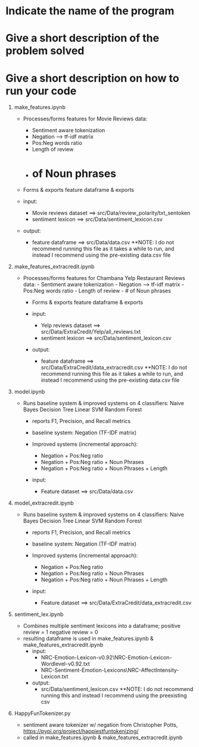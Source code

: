 # Indicate the name of the program
# Give a short description of the problem solved
# Give a short description on how to run your code

1. make_features.ipynb
    - Processes/forms features for Movie Reviews data:
        - Sentiment aware tokenization
        - Negation --> tf-idf matrix
        - Pos:Neg words ratio
        - Length of review
        - # of Noun phrases
     - Forms & exports feature dataframe & exports 
        
    - input: 
        - Movie reviews dataset ==> src/Data/review_polarity/txt_sentoken
        - sentiment lexicon ==> src/Data/sentiment_lexicon.csv 
    - output: 
        - feature dataframe ==> src/Data/data.csv 
    **NOTE: I do not recommend running this file as it takes a while to run, and instead I recommend using the pre-existing data.csv file 

2. make_features_extracredit.ipynb
    - Processes/forms features for Chambana Yelp Restaurant Reviews data:
            - Sentiment aware tokenization
            - Negation --> tf-idf matrix
            - Pos:Neg words ratio
            - Length of review
            - # of Noun phrases
         - Forms & exports feature dataframe & exports 

        - input: 
            - Yelp reviews dataset ==> src/Data/ExtraCredit/Yelp/all_reviews.txt
            - sentiment lexicon ==> src/Data/sentiment_lexicon.csv 
        - output: 
            - feature dataframe ==> src/Data/ExtraCredit/data_extracredit.csv 
        **NOTE: I do not recommend running this file as it takes a while to run, and instead I recommend using the pre-existing data.csv file 
        
        
3. model.ipynb
    - Runs baseline system & improved systems on 4 classifiers: Naive Bayes
                                                               Decision Tree
                                                               Linear SVM
                                                               Random Forest
        - reports F1, Precision, and Recall metrics
        
        - baseline system: Negation (TF-IDF matrix)
        - Improved systems (incremental approach):
            - Negation + Pos:Neg ratio
            - Negation + Pos:Neg ratio + Noun Phrases
            - Negation + Pos:Neg ratio + Noun Phrases + Length 
        - input:
            - Feature dataset ==> src/Data/data.csv

               
4. model_extracredit.ipynb
    - Runs baseline system & improved systems on 4 classifiers: Naive Bayes
                                                               Decision Tree
                                                               Linear SVM
                                                               Random Forest
        - reports F1, Precision, and Recall metrics
        
        - baseline system: Negation (TF-IDF matrix)
        - Improved systems (incremental approach):
            - Negation + Pos:Neg ratio
            - Negation + Pos:Neg ratio + Noun Phrases
            - Negation + Pos:Neg ratio + Noun Phrases + Length 
        - input:
            - Feature dataset ==> src/Data/ExtraCredit/data_extracredit.csv  


5. sentiment_lex.ipynb
    - Combines multiple sentiment lexicons into a dataframe; positive review = 1
                                                             negative review = 0
    - resulting dataframe is used in make_features.ipynb & make_features_extracredit.ipynb                                 
        - input: 
            - NRC-Emotion-Lexicon-v0.92\NRC-Emotion-Lexicon-Wordlevel-v0.92.txt
            - NRC-Sentiment-Emotion-Lexicons\NRC-AffectIntensity-Lexicon.txt
        - output:
            - src/Data/sentiment_lexicon.csv 
    **NOTE: I do not recommend running this and instead I recommend using the preexisting csv 
            
        

6. HappyFunTokenizer.py
    - sentiment aware tokenizer w/ negation from Christopher Potts, https://pypi.org/project/happiestfuntokenizing/
    - called in make_features.ipynb & make_features_extracredit.ipynb  
